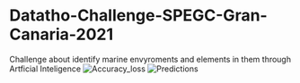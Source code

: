 # Datatho-Challenge-SPEGC-Gran-Canaria-2021
Challenge about identify marine envyroments and elements in them through Artficial Inteligence
![Accuracy_loss](https://user-images.githubusercontent.com/86127726/198894553-47c8998d-116c-4eb1-a899-6941ecd396a1.png)
![Predictions](https://user-images.githubusercontent.com/86127726/198894658-9f86970b-0b6e-438c-8d08-92a458595b6a.png)
